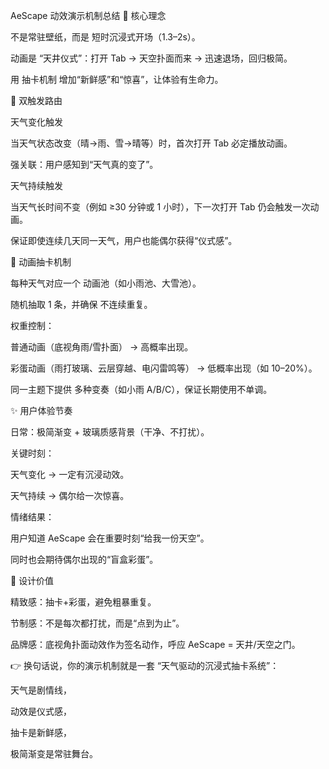 AeScape 动效演示机制总结
🎯 核心理念

不是常驻壁纸，而是 短时沉浸式开场（1.3–2s）。

动画是 “天井仪式”：打开 Tab → 天空扑面而来 → 迅速退场，回归极简。

用 抽卡机制 增加“新鲜感”和“惊喜”，让体验有生命力。

🔀 双触发路由

天气变化触发

当天气状态改变（晴→雨、雪→晴等）时，首次打开 Tab 必定播放动画。

强关联：用户感知到“天气真的变了”。

天气持续触发

当天气长时间不变（例如 ≥30 分钟或 1 小时），下一次打开 Tab 仍会触发一次动画。

保证即使连续几天同一天气，用户也能偶尔获得“仪式感”。

🎲 动画抽卡机制

每种天气对应一个 动画池（如小雨池、大雪池）。

随机抽取 1 条，并确保 不连续重复。

权重控制：

普通动画（底视角雨/雪扑面） → 高概率出现。

彩蛋动画（雨打玻璃、云层穿越、电闪雷鸣等） → 低概率出现（如 10–20%）。

同一主题下提供 多种变奏（如小雨 A/B/C），保证长期使用不单调。

✨ 用户体验节奏

日常：极简渐变 + 玻璃质感背景（干净、不打扰）。

关键时刻：

天气变化 → 一定有沉浸动效。

天气持续 → 偶尔给一次惊喜。

情绪结果：

用户知道 AeScape 会在重要时刻“给我一份天空”。

同时也会期待偶尔出现的“盲盒彩蛋”。

📌 设计价值

精致感：抽卡+彩蛋，避免粗暴重复。

节制感：不是每次都打扰，而是“点到为止”。

品牌感：底视角扑面动效作为签名动作，呼应 AeScape = 天井/天空之门。

👉 换句话说，你的演示机制就是一套 “天气驱动的沉浸式抽卡系统”：

天气是剧情线，

动效是仪式感，

抽卡是新鲜感，

极简渐变是常驻舞台。